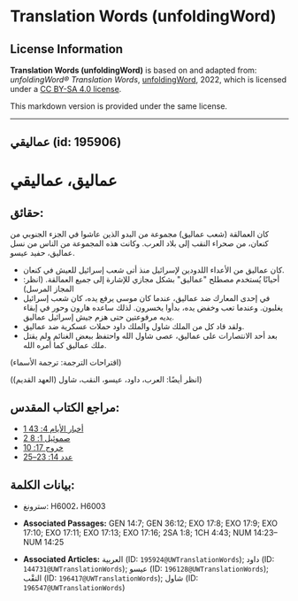 # Translation Words (unfoldingWord)

## License Information

**Translation Words (unfoldingWord)** is based on and adapted from: _unfoldingWord® Translation Words_, [unfoldingWord](https://unfoldingword.org/utw), 2022, which is licensed under a [CC BY-SA 4.0 license](https://creativecommons.org/licenses/by-sa/4.0/legalcode.en).

This markdown version is provided under the same license.



--------------------------------

## عماليقي (id: 195906)

عماليق، عماليقي
===============

حقائق:
------

كان العمالقة (شعب عماليق) مجموعة من البدو الذين عاشوا في الجزء الجنوبي من كنعان، من صحراء النقب إلى بلاد العرب. وكانت هذه المجموعة من الناس من نسل عماليق، حفيد عيسو.

* كان عماليق من الأعداء اللدودين لإسرائيل منذ أتى شعب إسرائيل للعيش في كنعان.
* أحيانًا يُستخدم مصطلح "عماليق" بشكل مجازي للإشارة إلى جميع العمالقة. (انظر: المجاز المرسل)
* في إحدى المعارك ضد عماليق، عندما كان موسى يرفع يده، كان شعب إسرائيل يغلبون. وعندما تعب وخفض يده، بدأوا يخسرون. لذلك ساعده هارون وحور في إبقاء يديه مرفوعتين حتى هزم جيش إسرائيل عماليق.
* ولقد قاد كل من الملك شاول والملك داود حملات عسكرية ضد عماليق.
* بعد أحد الانتصارات على عماليق، عصى شاول الله واحتفظ ببعض الغنائم ولم يقتل ملك عماليق كما أمره الله.

(اقتراحات الترجمة: ترجمة الأسماء)

(انظر أيضًا: العرب، داود، عيسو، النقب، شاول (العهد القديم))

مراجع الكتاب المقدس:
--------------------

* [1 أخبار الأيام 4: 43](https://ref.ly/1Chr4:43)
* [2 صموئيل 1: 8](https://ref.ly/2Sam1:8)
* [خروج 17: 10](https://ref.ly/Exod17:10)
* [عدد 14: 23–25](https://ref.ly/Num14:23-Num14:25)

بيانات الكلمة:
--------------

* سترونغ: H6002، H6003

* **Associated Passages:** GEN 14:7; GEN 36:12; EXO 17:8; EXO 17:9; EXO 17:10; EXO 17:11; EXO 17:13; EXO 17:16; 2SA 1:8; 1CH 4:43; NUM 14:23–NUM 14:25
* **Associated Articles:** العربية (ID: `195924@UWTranslationWords`); داود (ID: `144731@UWTranslationWords`); عيسو (ID: `196128@UWTranslationWords`); النقْب (ID: `196417@UWTranslationWords`); شاول (ID: `196547@UWTranslationWords`)

